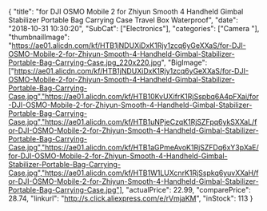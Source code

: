{
	"title": "for DJI OSMO Mobile 2 for Zhiyun Smooth 4 Handheld Gimbal Stabilizer Portable Bag Carrying Case Travel Box Waterproof",
	"date": "2018-10-31 10:30:20",
	"SubCat": ["Electronics"],
	"categories": ["Camera "],
	"thumbnailImage": "https://ae01.alicdn.com/kf/HTB1jNDUXiDxK1Rjy1zcq6yGeXXaS/for-DJI-OSMO-Mobile-2-for-Zhiyun-Smooth-4-Handheld-Gimbal-Stabilizer-Portable-Bag-Carrying-Case.jpg_220x220.jpg",
	"BigImage": ["https://ae01.alicdn.com/kf/HTB1jNDUXiDxK1Rjy1zcq6yGeXXaS/for-DJI-OSMO-Mobile-2-for-Zhiyun-Smooth-4-Handheld-Gimbal-Stabilizer-Portable-Bag-Carrying-Case.jpg","https://ae01.alicdn.com/kf/HTB10KvUXifrK1RjSspbq6A4pFXai/for-DJI-OSMO-Mobile-2-for-Zhiyun-Smooth-4-Handheld-Gimbal-Stabilizer-Portable-Bag-Carrying-Case.jpg","https://ae01.alicdn.com/kf/HTB1uNPjeCzqK1RjSZFpq6ykSXXaL/for-DJI-OSMO-Mobile-2-for-Zhiyun-Smooth-4-Handheld-Gimbal-Stabilizer-Portable-Bag-Carrying-Case.jpg","https://ae01.alicdn.com/kf/HTB1aGPmeAvoK1RjSZFDq6xY3pXaE/for-DJI-OSMO-Mobile-2-for-Zhiyun-Smooth-4-Handheld-Gimbal-Stabilizer-Portable-Bag-Carrying-Case.jpg","https://ae01.alicdn.com/kf/HTB1W1LUXcnrK1RjSspkq6yuvXXaH/for-DJI-OSMO-Mobile-2-for-Zhiyun-Smooth-4-Handheld-Gimbal-Stabilizer-Portable-Bag-Carrying-Case.jpg"],
	"actualPrice": 22.99,
	"comparePrice": 28.74,
	"linkurl": "http://s.click.aliexpress.com/e/rVmjaKM",
	"inStock": 113
}
